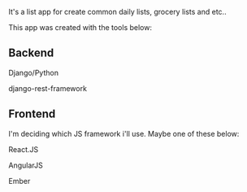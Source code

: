 It's a list app for create common daily lists, grocery lists and etc..

This app was created with the tools below:

## Backend

Django/Python

django-rest-framework

## Frontend

I'm deciding which JS framework i'll use. Maybe one of these below:

React.JS

AngularJS

Ember
